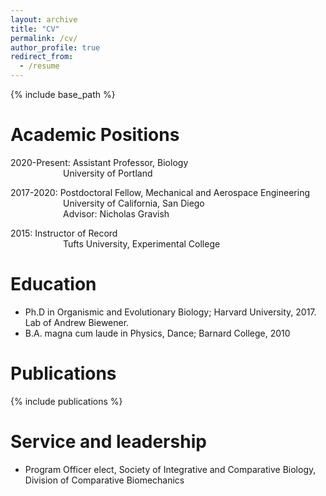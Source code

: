 ```yaml
---
layout: archive
title: "CV"
permalink: /cv/
author_profile: true
redirect_from:
  - /resume
---
```


{% include base_path %}



Academic Positions
======
2020-Present: Assistant Professor, Biology <br>
&emsp;&emsp;&emsp;&emsp;&emsp;&emsp;University of Portland


2017-2020: Postdoctoral Fellow, Mechanical and Aerospace Engineering <br>
&emsp;&emsp;&emsp;&emsp;&emsp;&emsp;University of California, San Diego <br>
&emsp;&emsp;&emsp;&emsp;&emsp;&emsp;Advisor: Nicholas Gravish

2015: Instructor of Record <br>
&emsp;&emsp;&emsp;&emsp;&emsp;&emsp;Tufts University, Experimental College
  

Education
======
* Ph.D in Organismic and Evolutionary Biology; Harvard University, 2017. Lab of Andrew Biewener.
* B.A. magna cum laude in Physics, Dance; Barnard College, 2010



Publications
======
<!--  <ul>{% for post in site.publications %}-->
<!--    {% include archive-single-cv.html %}-->
<!--  {% endfor %}</ul>-->
{% include publications %}

  
<!--Talks-->
<!--======-->
<!--  <ul>{% for post in site.talks %}-->
<!--    {% include archive-single-talk-cv.html %}-->
<!--  {% endfor %}</ul>-->
  

Service and leadership
======
* Program Officer elect, Society of Integrative and Comparative Biology, Division of Comparative Biomechanics
